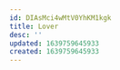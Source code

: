 ```yaml
---
id: DIAsMci4wMtV0YhKM1kgk
title: Lover
desc: ''
updated: 1639759645933
created: 1639759645933
---
```


